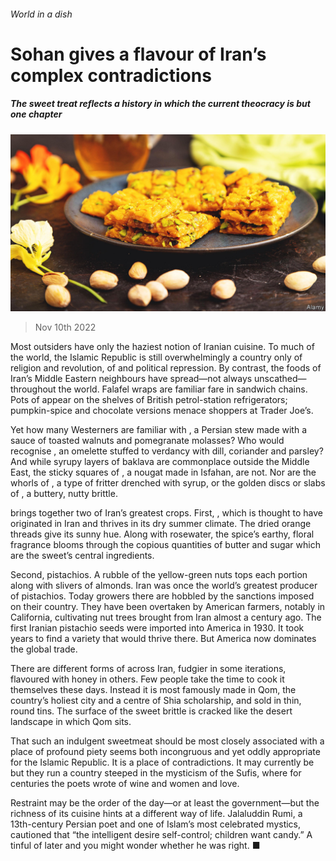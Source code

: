 ###### World in a dish

# Sohan gives a flavour of Iran’s complex contradictions 

##### The sweet treat reflects a history in which the current theocracy is but one chapter 

![image](images/20221112_CUP003.jpg) 

> Nov 10th 2022 

Most outsiders have only the haziest notion of Iranian cuisine. To much of the world, the Islamic Republic is still overwhelmingly a country only of religion and revolution, of  and political repression. By contrast, the foods of Iran’s Middle Eastern neighbours have spread—not always unscathed—throughout the world. Falafel wraps are familiar fare in sandwich chains. Pots of  appear on the shelves of British petrol-station refrigerators; pumpkin-spice and chocolate versions menace shoppers at Trader Joe’s. 

Yet how many Westerners are familiar with , a Persian stew made with a sauce of toasted walnuts and pomegranate molasses? Who would recognise , an omelette stuffed to verdancy with dill, coriander and parsley? And while syrupy layers of baklava are commonplace outside the Middle East, the sticky squares of , a nougat made in Isfahan, are not. Nor are the whorls of , a type of fritter drenched with syrup, or the golden discs or slabs of , a buttery, nutty brittle.

brings together two of Iran’s greatest crops. First, , which is thought to have originated in Iran and thrives in its dry summer climate. The dried orange threads give its sunny hue. Along with rosewater, the spice’s earthy, floral fragrance blooms through the copious quantities of butter and sugar which are the sweet’s central ingredients. 

Second, pistachios. A rubble of the yellow-green nuts tops each portion along with slivers of almonds. Iran was once the world’s greatest producer of pistachios. Today growers there are hobbled by the sanctions imposed on their country. They have been overtaken by American farmers, notably in California, cultivating nut trees brought from Iran almost a century ago. The first Iranian pistachio seeds were imported into America in 1930. It took years to find a variety that would thrive there. But America now dominates the global trade.

There are different forms of across Iran, fudgier in some iterations, flavoured with honey in others. Few people take the time to cook it themselves these days. Instead it is most famously made in Qom, the country’s holiest city and a centre of Shia scholarship, and sold in thin, round tins. The surface of the sweet brittle is cracked like the desert landscape in which Qom sits. 

That such an indulgent sweetmeat should be most closely associated with a place of profound piety seems both incongruous and yet oddly appropriate for the Islamic Republic. It is a place of contradictions. It may currently be  but they run a country steeped in the mysticism of the Sufis, where for centuries the poets wrote of wine and women and love. 

Restraint may be the order of the day—or at least the government—but the richness of its cuisine hints at a different way of life. Jalaluddin Rumi, a 13th-century Persian poet and one of Islam’s most celebrated mystics, cautioned that “the intelligent desire self-control; children want candy.” A tinful of  later and you might wonder whether he was right. ■

